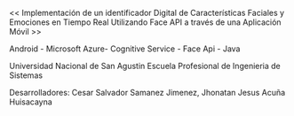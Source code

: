 << Implementación de un identificador Digital de Características Faciales y Emociones en Tiempo Real Utilizando Face API a través de una Aplicación Móvil >>

Android - Microsoft Azure- Cognitive Service - Face Api - Java

Universidad Nacional de San Agustin
Escuela Profesional de Ingenieria de Sistemas

Desarrolladores:
  Cesar Salvador Samanez Jimenez,
  Jhonatan Jesus Acuña Huisacayna
